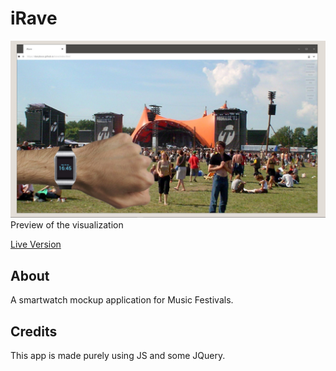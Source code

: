 # iRave

![screenshot](https://raw.githubusercontent.com/DanyBoss/iRave/master/preview.jpg)
Preview of the visualization

[Live Version](http://irave.ayydany.space)

## About
A smartwatch mockup application for Music Festivals.

## Credits
This app is made purely using JS and some JQuery.
